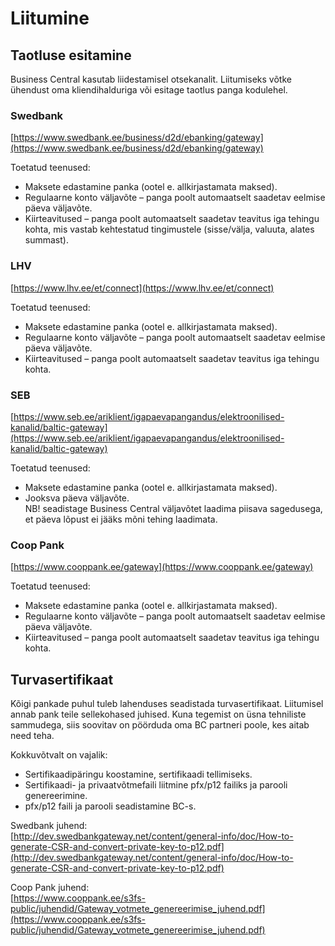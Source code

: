 # Liitumine

## Taotluse esitamine
Business Central kasutab liidestamisel otsekanalit. Liitumiseks võtke ühendust oma kliendihalduriga või esitage taotlus panga kodulehel.

### Swedbank
[https://www.swedbank.ee/business/d2d/ebanking/gateway](https://www.swedbank.ee/business/d2d/ebanking/gateway)  

Toetatud teenused:
- Maksete edastamine panka (ootel e. allkirjastamata maksed).  
- Regulaarne konto väljavõte – panga poolt automaatselt saadetav eelmise päeva väljavõte.
- Kiirteavitused – panga poolt automaatselt saadetav teavitus iga tehingu kohta, mis vastab kehtestatud tingimustele (sisse/välja, valuuta, alates summast).

### LHV
[https://www.lhv.ee/et/connect](https://www.lhv.ee/et/connect)  

Toetatud teenused:
- Maksete edastamine panka (ootel e. allkirjastamata maksed).  
- Regulaarne konto väljavõte – panga poolt automaatselt saadetav eelmise päeva väljavõte.
- Kiirteavitused – panga poolt automaatselt saadetav teavitus iga tehingu kohta.

### SEB
[https://www.seb.ee/ariklient/igapaevapangandus/elektroonilised-kanalid/baltic-gateway](https://www.seb.ee/ariklient/igapaevapangandus/elektroonilised-kanalid/baltic-gateway)  

Toetatud teenused:
- Maksete edastamine panka (ootel e. allkirjastamata maksed).  
- Jooksva päeva väljavõte.   
  NB! seadistage Business Central väljavõtet laadima piisava sagedusega, et päeva lõpust ei jääks mõni tehing laadimata.

### Coop Pank
[https://www.cooppank.ee/gateway](https://www.cooppank.ee/gateway)  

Toetatud teenused:
- Maksete edastamine panka (ootel e. allkirjastamata maksed).  
- Regulaarne konto väljavõte – panga poolt automaatselt saadetav eelmise päeva väljavõte.
- Kiirteavitused – panga poolt automaatselt saadetav teavitus iga tehingu kohta.

## Turvasertifikaat
Kõigi pankade puhul tuleb lahenduses seadistada turvasertifikaat. Liitumisel annab pank teile sellekohased juhised. Kuna tegemist on üsna tehniliste sammudega, siis soovitav on pöörduda oma BC partneri poole, kes aitab need teha.

Kokkuvõtvalt on vajalik:
- Sertifikaadipäringu koostamine, sertifikaadi tellimiseks.
- Sertifikaadi- ja privaatvõtmefaili liitmine pfx/p12 failiks ja parooli genereerimine.
- pfx/p12 faili ja parooli seadistamine BC-s.

Swedbank juhend:  
[http://dev.swedbankgateway.net/content/general-info/doc/How-to-generate-CSR-and-convert-private-key-to-p12.pdf](http://dev.swedbankgateway.net/content/general-info/doc/How-to-generate-CSR-and-convert-private-key-to-p12.pdf)

Coop Pank juhend:  
[https://www.cooppank.ee/s3fs-public/juhendid/Gateway_votmete_genereerimise_juhend.pdf](https://www.cooppank.ee/s3fs-public/juhendid/Gateway_votmete_genereerimise_juhend.pdf)